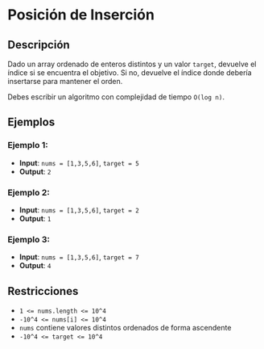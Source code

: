 # Posición de Inserción

## Descripción

Dado un array ordenado de enteros distintos y un valor `target`, devuelve el índice si se encuentra el objetivo. Si no, devuelve el índice donde debería insertarse para mantener el orden.

Debes escribir un algoritmo con complejidad de tiempo `O(log n)`.

## Ejemplos

### Ejemplo 1:

- **Input**: `nums = [1,3,5,6]`, `target = 5`
- **Output**: `2`

### Ejemplo 2:

- **Input**: `nums = [1,3,5,6]`, `target = 2`
- **Output**: `1`

### Ejemplo 3:

- **Input**: `nums = [1,3,5,6]`, `target = 7`
- **Output**: `4`

## Restricciones

- `1 <= nums.length <= 10^4`
- `-10^4 <= nums[i] <= 10^4`
- `nums` contiene valores distintos ordenados de forma ascendente
- `-10^4 <= target <= 10^4`
